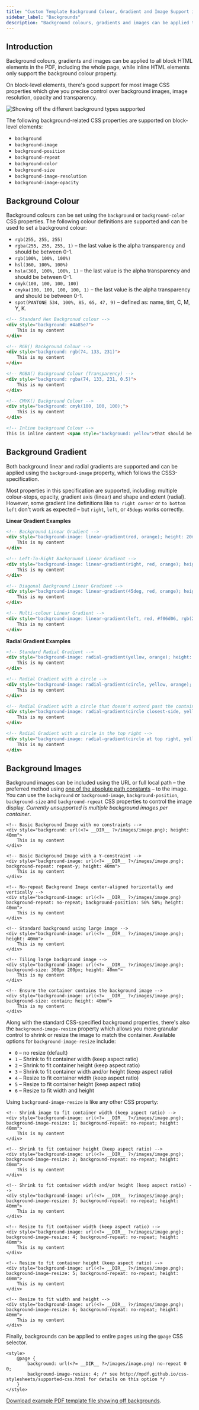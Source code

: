 ```yaml
---
title: "Custom Template Background Colour, Gradient and Image Support in PDFs"
sidebar_label: "Backgrounds"
description: "Background colours, gradients and images can be applied to all block HTML elements in the PDF, including the whole page."
---
```


## Introduction 

Background colours, gradients and images can be applied to all block HTML elements in the PDF, including the whole page, while inline HTML elements only support the background colour property.

On block-level elements, there's good support for most image CSS properties which give you precise control over background images, image resolution, opacity and transparency.

![Showing off the different background types supported](https://resources.gravitypdf.com/uploads/2015/11/backgrounds.png)

The following background-related CSS properties are supported on block-level elements:

-   `background`
-   `background-image`
-   `background-position`
-   `background-repeat`
-   `background-color`
-   `background-size`
-   `background-image-resolution`
-   `background-image-opacity`

## Background Colour 

Background colours can be set using the `background` or `background-color` CSS properties. The following colour definitions are supported and can be used to set a background colour:

-   `rgb(255, 255, 255)`
-   `rgba(255, 255, 255, 1)` – the last value is the alpha transparency and should be between 0-1.
-   `rgb(100%, 100%, 100%)`
-   `hsl(360, 100%, 100%)`
-   `hsla(360, 100%, 100%, 1)` – the last value is the alpha transparency and should be between 0-1.
-   `cmyk(100, 100, 100, 100)`
-   `cmyka(100, 100, 100, 100, 1)` – the last value is the alpha transparency and should be between 0-1.
-   `spot(PANTONE 534, 100%, 85, 65, 47, 9)` – defined as: name, tint, C, M, Y, K.

```html
<!-- Standard Hex Backgronud colour -->
<div style="background: #4a85e7">
    This is my content
</div>

<!-- RGB() Background Colour -->
<div style="background: rgb(74, 133, 231)">
    This is my content
</div>

<!-- RGBA() Background Colour (Transparency) -->
<div style="background: rgba(74, 133, 231, 0.5)">
    This is my content
</div>

<!-- CMYK() Background Colour -->
<div style="background: cmyk(100, 100, 100);">
    This is my content
</div>

<!-- Inline background Colour -->
This is inline content <span style="background: yellow">that should be highlighted</span> and go and do this.
```

## Background Gradient 

Both background linear and radial gradients are supported and can be applied using the `background-image` property, which follows the CSS3-specification.

Most properties in this specification are supported, including: multiple colour-stops, opacity, gradient axis (linear) and shape and extent (radial). However, some gradient line definitions like `to right corner` or `to bottom left` don't work as expected – but `right`, `left`, or `45degs` works correctly.

**Linear Gradient Examples**

```html
<!-- Background Linear Gradient -->
<div style="background-image: linear-gradient(red, orange); height: 20mm">
    This is my content
</div>

<!-- Left-To-Right Background Linear Gradient -->
<div style="background-image: linear-gradient(right, red, orange); height: 20mm">
    This is my content
</div>

<!-- Diagonal Background Linear Gradient -->
<div style="background-image: linear-gradient(45deg, red, orange); height: 20mm">
    This is my content
</div>

<!-- Multi-colour Linear Gradient -->
<div style="background-image: linear-gradient(left, red, #f06d06, rgb(255, 255, 0), green); height: 20mm">
    This is my content
</div>
```

**Radial Gradient Examples**

```html
<!-- Standard Radial Gradient -->
<div style="background-image: radial-gradient(yellow, orange); height: 20mm">
    This is my content
</div>

<!-- Radial Gradient with a circle -->
<div style="background-image: radial-gradient(circle, yellow, orange); height: 20mm">
    This is my content
</div>

<!-- Radial Gradient with a circle that doesn't extend past the container -->
<div style="background-image: radial-gradient(circle closest-side, yellow, orange); height: 20mm">
    This is my content
</div>

<!-- Radial Gradient with a circle in the top right -->
<div style="background-image: radial-gradient(circle at top right, yellow, orange); height: 20mm">
    This is my content
</div>
```

## Background Images 

Background images can be included using the URL or full local path – the preferred method using [one of the absolute path constants](../helper-parameters.md#useful-paths-and-urls) – to the image. You can use the `background` or `background-image`, `background-position`, `background-size` and `background-repeat` CSS properties to control the image display. *Currently unsupported is multiple background images per container*.

```
<!-- Basic Background Image with no constraints -->
<div style="background: url(<?= __DIR__ ?>/images/image.png); height: 40mm">
    This is my content
</div>

<!-- Basic Background Image with a Y-constraint -->
<div style="background-image: url(<?= __DIR__ ?>/images/image.png); background-repeat: repeat-y; height: 40mm">
    This is my content
</div>

<!-- No-repeat Background Image center-aligned horizontally and vertically -->
<div style="background-image: url(<?= __DIR__ ?>/images/image.png) background-repeat: no-repeat; background-position: 50% 50%; height: 40mm">
    This is my content
</div>

<!-- Standard background using large image -->
<div style="background-image: url(<?= __DIR__ ?>/images/image.png); height: 40mm">
    This is my content
</div>

<!-- Tiling large background image -->
<div style="background-image: url(<?= __DIR__ ?>/images/image.png); background-size: 300px 200px; height: 40mm">
    This is my content
</div>

<!-- Ensure the container contains the background image -->
<div style="background-image: url(<?= __DIR__ ?>/images/image.png); background-size: contain; height: 40mm">
    This is my content
</div>
```

Along with the standard CSS-specified background properties, there's also the `background-image-resize` property which allows you more granular control to shrink or resize the image to match the container. Available options for `background-image-resize` include:

-   `0` – no resize (default)
-   `1` – Shrink to fit container width (keep aspect ratio)
-   `2` – Shrink to fit container height (keep aspect ratio)
-   `3` – Shrink to fit container width and/or height (keep aspect ratio)
-   `4` – Resize to fit container width (keep aspect ratio)
-   `5` – Resize to fit container height (keep aspect ratio)
-   `6` – Resize to fit width and height

Using `background-image-resize` is like any other CSS property:

```
<!-- Shrink image to fit container width (keep aspect ratio) -->
<div style="background-image: url(<?= __DIR__ ?>/images/image.png); background-image-resize: 1; background-repeat: no-repeat; height: 40mm">
    This is my content
</div>

<!-- Shrink to fit container height (keep aspect ratio) -->
<div style="background-image: url(<?= __DIR__ ?>/images/image.png); background-image-resize: 2; background-repeat: no-repeat; height: 40mm">
    This is my content
</div>

<!-- Shrink to fit container width and/or height (keep aspect ratio) -->
<div style="background-image: url(<?= __DIR__ ?>/images/image.png); background-image-resize: 3; background-repeat: no-repeat; height: 40mm">
    This is my content
</div>

<!-- Resize to fit container width (keep aspect ratio) -->
<div style="background-image: url(<?= __DIR__ ?>/images/image.png); background-image-resize: 4; background-repeat: no-repeat; height: 40mm">
    This is my content
</div>

<!-- Resize to fit container height (keep aspect ratio) -->
<div style="background-image: url(<?= __DIR__ ?>/images/image.png); background-image-resize: 5; background-repeat: no-repeat; height: 40mm">
    This is my content
</div>

<!-- Resize to fit width and height -->
<div style="background-image: url(<?= __DIR__ ?>/images/image.png); background-image-resize: 6; background-repeat: no-repeat; height: 40mm">
    This is my content
</div>
```

Finally, backgrounds can be applied to entire pages using the `@page` CSS selector.

```
<style>
    @page {
        background: url(<?= __DIR__ ?>/images/image.png) no-repeat 0 0;
        background-image-resize: 4; /* see http://mpdf.github.io/css-stylesheets/supported-css.html for details on this option */
    }
</style>
```

[Download example PDF template file showing off backgrounds](https://gist.github.com/jakejackson1/3dd390739b21292a1c20).
